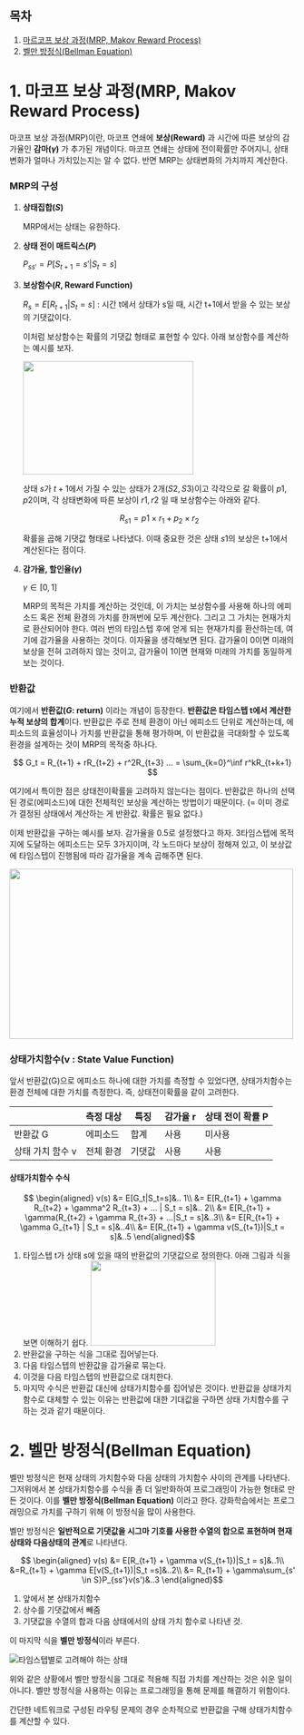 ## 목차
1. [마르코프 보상 과정(MRP, Makov Reward Process)](#1.-마르코프-보상-과정(MRP,-Makov-Reward-Process))
2. [벨만 방정식(Bellman Equation)](#2.-벨만-방정식(Bellman-Equation))



# 1. 마코프 보상 과정(MRP, Makov Reward Process)

마코프 보상 과정(MRP)이란, 마코프 연쇄에 **보상(Reward)** 과 시간에 따른 보상의 감가율인 **감마($\gamma$)** 가 추가된 개념이다.
마코프 연쇄는 상태에 전이확률만 주어지니, 상태변화가 얼마나 가치있는지는 알 수 없다. 반면 MRP는 상태변화의 가치까지 계산한다.

### MRP의 구성

1. **상태집합($S$)**
   
   MRP에서는 상태는 유한하다.
   
3. **상태 전이 매트릭스($P$)**
   
   $P_{ss'} = P[S_{t+1} = s'|S_t = s]$
      
4. **보상함수($R$, Reward Function)**
        
   $R_s = E[R_{t+1}|S_t =s]$  : 시간 t에서 상태가 s일 때, 시간 t+1에서 받을 수 있는 보상의 기댓값이다.

   이처럼 보상함수는 확률의 기댓값 형태로 표현할 수 있다. 아래 보상함수를 계산하는 예시를 보자.

   <img src="https://github.com/LimSoYeong/Reinforcement-Learning-Study/assets/89073323/726c42cd-af38-4585-be46-ffbaf4d4b4f3" width="300" height="200">

     상태 $s$가 $t+1$에서 가질 수 있는 상태가 2개($S2, S3$)이고 각각으로 갈 확률이 $p1, p2$이며, 각 상태변화에 따른 보상이 $r1, r2$ 일 때 보상함수는 아래와 같다.
              
     $$R_{s1} = p1\times r_1 + p_2 \times r_2$$
              
     확률을 곱해 기댓값 형태로 나타냈다. 이때 중요한 것은 상태 $s1$의 보상은 t+1에서 계산된다는 점이다.
  
6. **감가율, 할인율($\gamma$)**

    $\gamma \in [0, 1]$
    
   MRP의 목적은 가치를 계산하는 것인데, 이 가치는 보상함수를 사용해 하나의 에피소드 혹은 전체 환경의 가치를 한꺼번에 모두 계산한다.
   그리고 그 가치는 현재가치로 환산되어야 한다. 여러 번의 타임스텝 후에 얻게 되는 현재가치를 환산하는데,
   여기에 감가율을 사용하는 것이다. 이자율을 생각해보면 된다. 
   감가율이 0이면 미래의 보상을 전혀 고려하지 않는 것이고, 감가율이 1이면 현재와 미래의 가치를 동일하게 보는 것이다.
        



### **반환값**

여기에서 **반환값($G$: return)** 이라는 개념이 등장한다. 
**반환값은 타임스텝 t에서 계산한 누적 보상의 합계**이다.
반환값은 주로 전체 환경이 아닌 에피소드 단위로 계산하는데, 에피소드의 효율성이나 가치를 반환값을 통해 평가하며,
이 반환값을 극대화할 수 있도록 환경을 설계하는 것이 MRP의 목적중 하나다.

$$
G_t = R_{t+1} + rR_{t+2} + r^2R_{t+3} ... = \sum_{k=0}^\inf r^kR_{t+k+1}
$$

여기에서 특이한 점은 상태전이확률을 고려하지 않는다는 점이다. 반환값은 하나의 선택된 경로(에피소드)에 대한 전체적인 보상을 계산하는 방법이기 때문이다. 
(= 이미 경로가 결정된 상태에서 계산하는 게 반환값. 확률은 필요 없다.)

이제 반환값을 구하는 예시를 보자. 감가율을 0.5로 설정했다고 하자. 3타임스텝에 목적지에 도달하는 에피소드는 모두 3가지이며, 각 노드마다 보상이 정해져 있고, 이 보상값에 타임스텝이 진행됨에 따라 감가율을 계속 곱해주면 된다.

<img src="https://github.com/LimSoYeong/Reinforcement-Learning-Study/assets/89073323/d825284f-f63b-46ee-a23d-5bb5d83c00af" width="500" height="300">

### 상태가치함수(v : State Value Function)
  
앞서 반환값(G)으로 에피소드 하나에 대한 가치를 측정할 수 있었다면, 상태가치함수는 환경 전체에 대한 가치를 측정한다. 즉, 상태전이확률을 같이 고려한다.

|  | 측정 대상 | 특징 | 감가율 r | 상태 전이 확률 P |
| --- | --- | --- | --- | --- |
| 반환값 G | 에피소드 | 합계 | 사용 | 미사용 |
| 상태 가치 함수 v | 전체 환경 | 기댓값 | 사용 | 사용 |

####  상태가치함수 수식

$$
\begin{aligned}
v(s) &= E[G_t|S_t=s]&.. 1\\
 &= E[R_{t+1} + \gamma R_{t+2} + \gamma^2 R_{t+3} + ... | S_t = s]&.. 2\\
 &= E[R_{t+1} + \gamma(R_{t+2} + \gamma R_{t+3} + ...|S_t = s]&..3\\
 &= E[R_{t+1} + \gamma G_{t+1} | S_t = s]&..4\\
 &= E[R_{t+1} + \gamma v(S_{t+1})|S_t = s]&..5
\end{aligned}$$

1. 타임스텝 t가 상태 s에 있을 때의 반환값의 기댓값으로 정의한다.
    아래 그림과 식을 보면 이해하기 쉽다.
   <img src="https://github.com/LimSoYeong/Reinforcement-Learning-Study/assets/89073323/3b9cfc10-f965-4460-a195-99b3daa9497e" width="220" height="150">
3. 반환값을 구하는 식을 그대로 집어넣는다.
4. 다음 타임스텝의 반환값을 감가율로 묶는다.
5. 이것을 다음 타임스텝의 반환값으로 대치한다.
6. 마지막 수식은 반환값 대신에 상태가치함수를 집어넣은 것이다. 반환값을 상태가치 함수로 대체할 수 있는 이유는 반환값에 대한 기대값을 구하면 상태 가치함수를 구하는 것과 같기 때문이다. 

# 2. 벨만 방정식(Bellman Equation)

벨만 방정식은 현재 상태의 가치함수와 다음 상태의 가치함수 사이의 관계를 나타낸다.
그저위에서 본 상태가치함수를 수식을 좀 더 일반화하여 프로그래밍이 가능한 형태로 만든 것이다.
이를 **벨만 방정식(Bellman Equation)** 이라고 한다. 
강화학습에서는 프로그래밍으로 가치를 구하기 위해 이 방정식을 많이 사용한다. 

벨만 방정식은 **일반적으로 기댓값을 시그마 기호를 사용한 수열의 합으로 표현하며 현재상태와 다음상태의 관계**로 나타낸다. 

$$
\begin{aligned}
v(s) &= E[R_{t+1} + \gamma v(S_{t+1})|S_t = s]&..1\\ 
&=R_{t+1} + \gamma E[v(S_{t+1})|S_t =s]&..2\\ 
&= R_{t+1} + \gamma\sum_{s' \in S}P_{ss'}v(s')&..3
\end{aligned}$$

1. 앞에서 본 상태가치함수
2. 상수를 기댓값에서 빼줌
3. 기댓값을 수열의 합과 다음 상태에서의 상태 가치 함수로 나타낸 것.

이 마지막 식을 **벨만 방정식**이라 부른다.

![타임스텝별로 고려해야 하는 상태](https://github.com/LimSoYeong/Reinforcement-Learning-Study/assets/89073323/c0423288-be65-4c8b-98ee-5c4e51ac6564)



위와 같은 상황에서 벨만 방정식을 그대로 적용해 직접 가치를 계산하는 것은 쉬운 일이 아니다. 벨만 방정식을 사용하는 이유는 프로그래밍을 통해 문제를 해결하기 위함이다.

간단한 네트워크로 구성된 라우팅 문제의 경우 순차적으로 반환값을 구해 상태가치함수를 계산할 수 있다.
